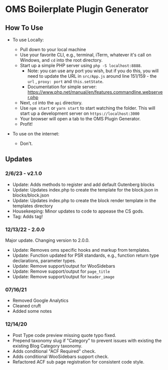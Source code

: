 # OMS Boilerplate Plugin Generator

## How To Use

- To use Locally:
  - Pull down to your local machine
  - Use your favorite CLI, e.g., terminal, iTerm, whatever it's call on Windows, and `cd` 
  into the root directory. 
  - Start up a simple PHP server using `php -S localhost:8888`. 
    - Note: you can use any port you wish, but if you do this, you will need to update the URL in `src/App.js` 
    around line 151/159 - the `url` , `proxy: port` and `this.setState`.
    - Documentation for simple server: https://www.php.net/manual/en/features.commandline.webserver.php
  - Next, `cd` into the `api` directory. 
  - Use `npm start` or `yarn start` to start watching the folder. This will
  start up a development server on `https://localhost:3000`
  - Your browser will open a tab to the OMS Plugin Generator. 
  - Profit!


- To use on the internet:
  - Don't.

## Updates

### 2/6/23 - v2.1.0 
- Update: Adds methods to register and add default Gutenberg blocks
- Update: Updates index.php to create the template for the block.json in blocks/block.json
- Update: Updates index.php to create the block render template in the templates directory
- Housekeeping: Minor updates to code to appease the CS gods.
- Tag: Adds tag!

### 12/13/22 - 2.0.0
Major update. Changing version to 2.0.0.

- Update: Removes oms specific hooks and markup from templates.
- Update: Function updated for PSR standards, e.g., function return type declarations, parameter types.
- Update: Remove support/output for WooSidebars
- Update: Remove support/output for `page_title`
- Update: Remove support/output for `header_image`


### 07/16/21
- Removed Google Analytics
- Cleaned cruft
- Added some notes

### 12/14/20
- Post Type code preview missing quote typo fixed.
- Prepend taxonomy slug if "Category" to prevent issues with existing the existing Blog Category taxonomy.
- Adds conditional "ACF Required" check.
- Adds conditional WooSidebars support check.
- Refactored ACF sub page registration for consistent code style.
